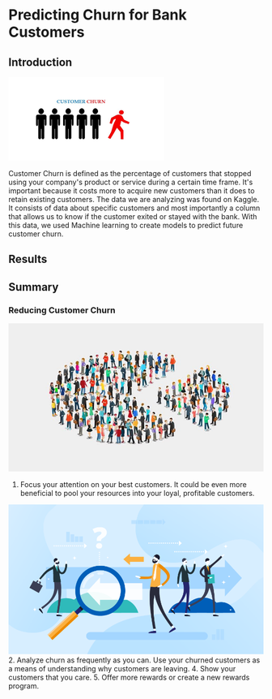 # Predicting Churn for Bank Customers

## Introduction
![Customer Churn](churn.png)

Customer Churn is defined as the percentage of customers that stopped using your company's product or service during a certain time frame. It's important because it costs more to acquire new customers than it does to retain existing customers. The data we are analyzing was found on Kaggle. It consists of data about specific customers and most importantly a column that allows us to know if the customer exited or stayed with the bank. With this data, we used Machine learning to create models to predict future customer churn.

## Results

## Summary

### Reducing Customer Churn
![Best Customers](best_customers.jpeg)
1. Focus your attention on your best customers. It could be even more beneficial to pool your resources into your loyal, profitable customers.

![Future Predictions](future.png)
2. Analyze churn as frequently as you can. Use your churned customers as a means of understanding why customers are leaving.
4. Show your customers that you care.
5. Offer more rewards or create a new rewards program.


